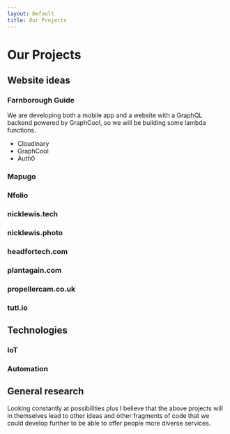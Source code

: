 ```yaml
---
layout: Default
title: Our Projects
---
```


# Our Projects

## Website ideas

### Farnborough Guide

We are developing both a mobile app and a website with a GraphQL backend powered by GraphCool, so we will be building some lambda functions.

* Cloudinary
* GraphCool
* Auth0

### Mapugo


### Nfolio

### nicklewis.tech

### nicklewis.photo

### headfortech.com

### plantagain.com

### propellercam.co.uk

### tutl.io

## Technologies

### IoT
### Automation

## General research

Looking constantly at possibilities plus I believe that the above projects will in themselves lead to other ideas and other fragments of code that we could develop further to be able to offer people more diverse services.